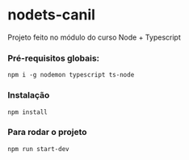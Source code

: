 # nodets-canil
Projeto feito no módulo do curso Node + Typescript

### Pré-requisitos globais:
`npm i -g nodemon typescript ts-node`


### Instalação
`npm install`

### Para rodar o projeto
`npm run start-dev`